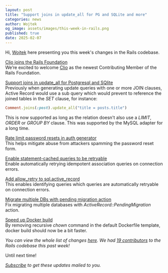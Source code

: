 ```yaml
---
layout: post
title: "Support joins in update_all for PG and SQLite and more"
categories: news
author: Wojtek
og_image: assets/images/this-week-in-rails.png
published: true
date: 2025-02-07
---
```



Hi, [Wojtek](https://x.com/morgoth85) here presenting you this week's changes in the Rails codebase.

[Clio joins the Rails Foundation](https://rubyonrails.org/2025/2/3/clio-joins-rails-foundation)  
We’re excited to welcome [Clio](https://www.clio.com/) as the newest Contributing Member of the Rails Foundation.

[Support joins in update_all for Postgresql and SQlite](https://github.com/rails/rails/pull/53950)  
Previously when generating update queries with one or more JOIN clauses,
Active Record would use a sub query which would prevent to reference the joined
tables in the *SET* clause, for instance:

```ruby
Comment.joins(:post).update_all("title = posts.title")
```

This is now supported as long as the relation doesn't also use a *LIMIT*, *ORDER* or *GROUP BY* clause. This was supported by the MySQL adapter for a long time.

[Rate limit password resets in auth generator](https://github.com/rails/rails/pull/54442)  
This helps mitigate abuse from attackers spamming the password reset form.

[Enable statement-cached queries to be retryable](https://github.com/rails/rails/pull/54436)  
Enable automatically retrying idempotent association queries on connection errors.

[Add allow_retry to sql.active_record](https://github.com/rails/rails/pull/54454)  
This enables identifying queries which queries are automatically retryable on connection errors.

[Migrate multiple DBs with pending migration action](https://github.com/rails/rails/pull/54456)  
Fix migrating multiple databases with *ActiveRecord::PendingMigration* action.
  
[Speed up Docker build](https://github.com/rails/rails/pull/54428)  
By removing recursive *chown* command in the default Dockerfile template, docker build should now be a bit faster.


_You can view the whole list of changes [here](https://github.com/rails/rails/compare/@%7B2025-01-31%7D...main@%7B2025-02-07%7D)._
_We had [19 contributors](https://contributors.rubyonrails.org/contributors/in-time-window/20250131-20250207) to the Rails codebase this past week!_

Until next time!

_[Subscribe](https://world.hey.com/this.week.in.rails) to get these updates mailed to you._
